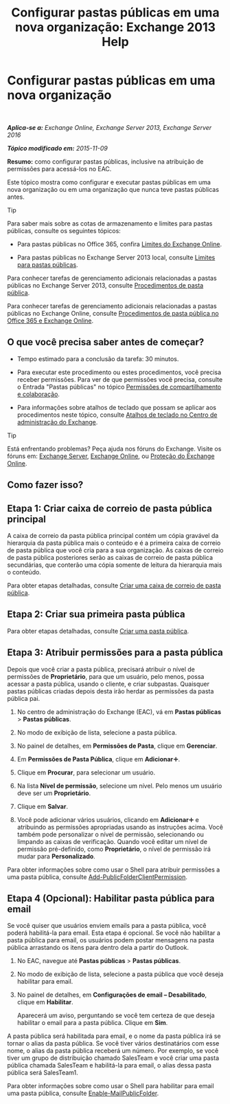 ﻿---
title: 'Configurar pastas públicas em uma nova organização: Exchange 2013 Help'
TOCTitle: Configurar pastas públicas em uma nova organização
ms:assetid: 7b419906-8977-47f0-8687-a87911b5ebec
ms:mtpsurl: https://technet.microsoft.com/pt-br/library/JJ651147(v=EXCHG.150)
ms:contentKeyID: 50485984
ms.date: 05/22/2018
mtps_version: v=EXCHG.150
ms.translationtype: MT
---

# Configurar pastas públicas em uma nova organização

 

_**Aplica-se a:** Exchange Online, Exchange Server 2013, Exchange Server 2016_

_**Tópico modificado em:** 2015-11-09_

**Resumo:**  como configurar pastas públicas, inclusive na atribuição de permissões para acessá-los no EAC.

Este tópico mostra como configurar e executar pastas públicas em uma nova organização ou em uma organização que nunca teve pastas públicas antes.


> [!TIP]
> Para saber mais sobre as cotas de armazenamento e limites para pastas públicas, consulte os seguintes tópicos: 
> <UL>
> <LI>
> <P>Para pastas públicas no Office 365, confira <A href="https://go.microsoft.com/fwlink/?linkid=391188">Limites do Exchange Online</A>.</P>
> <LI>
> <P>Para pastas públicas no Exchange Server 2013 local, consulte <A href="limits-for-public-folders-exchange-2013-help.md">Limites para pastas públicas</A>.</P></LI></UL>



Para conhecer tarefas de gerenciamento adicionais relacionadas a pastas públicas no Exchange Server 2013, consulte [Procedimentos de pasta pública](public-folder-procedures-exchange-2013-help.md).

Para conhecer tarefas de gerenciamento adicionais relacionadas a pastas públicas no Exchange Online, consulte [Procedimentos de pasta pública no Office 365 e Exchange Online](https://technet.microsoft.com/pt-br/library/jj966272\(v=exchg.150\)).

## O que você precisa saber antes de começar?

  - Tempo estimado para a conclusão da tarefa: 30 minutos.

  - Para executar este procedimento ou estes procedimentos, você precisa receber permissões. Para ver de que permissões você precisa, consulte o Entrada "Pastas públicas" no tópico [Permissões de compartilhamento e colaboração](sharing-and-collaboration-permissions-exchange-2013-help.md).

  - Para informações sobre atalhos de teclado que possam se aplicar aos procedimentos neste tópico, consulte [Atalhos de teclado no Centro de administração do Exchange](keyboard-shortcuts-in-the-exchange-admin-center-exchange-online-protection-help.md).


> [!TIP]
> Está enfrentando problemas? Peça ajuda nos fóruns do Exchange. Visite os fóruns em: <A href="https://go.microsoft.com/fwlink/p/?linkid=60612">Exchange Server</A>, <A href="https://go.microsoft.com/fwlink/p/?linkid=267542">Exchange Online</A>, ou <A href="https://go.microsoft.com/fwlink/p/?linkid=285351">Proteção do Exchange Online</A>.



## Como fazer isso?

## Etapa 1: Criar caixa de correio de pasta pública principal

A caixa de correio da pasta pública principal contém um cópia gravável da hierarquia da pasta pública mais o conteúdo e é a primeira caixa de correio de pasta pública que você cria para a sua organização. As caixas de correio de pasta pública posteriores serão as caixas de correio de pasta pública secundárias, que conterão uma cópia somente de leitura da hierarquia mais o conteúdo.

Para obter etapas detalhadas, consulte [Criar uma caixa de correio de pasta pública](create-a-public-folder-mailbox-exchange-2013-help.md).

## Etapa 2: Criar sua primeira pasta pública

Para obter etapas detalhadas, consulte [Criar uma pasta pública](create-a-public-folder-exchange-2013-help.md).

## Etapa 3: Atribuir permissões para a pasta pública

Depois que você criar a pasta pública, precisará atribuir o nível de permissões de **Proprietário**, para que um usuário, pelo menos, possa acessar a pasta pública, usando o cliente, e criar subpastas. Quaisquer pastas públicas criadas depois desta irão herdar as permissões da pasta pública pai.

1.  No centro de administração do Exchange (EAC), vá em **Pastas públicas** \> **Pastas públicas**.

2.  No modo de exibição de lista, selecione a pasta pública.

3.  No painel de detalhes, em **Permissões de Pasta**, clique em **Gerenciar**.

4.  Em **Permissões de Pasta Pública**, clique em **Adicionar**![Ícone Adicionar](images/JJ218640.c1e75329-d6d7-4073-a27d-498590bbb558(EXCHG.150).gif "Ícone Adicionar").

5.  Clique em **Procurar**, para selecionar um usuário.

6.  Na lista **Nível de permissão**, selecione um nível. Pelo menos um usuário deve ser um **Proprietário**.

7.  Clique em **Salvar**.

8.  Você pode adicionar vários usuários, clicando em **Adicionar**![Ícone Adicionar](images/JJ218640.c1e75329-d6d7-4073-a27d-498590bbb558(EXCHG.150).gif "Ícone Adicionar") e atribuindo as permissões apropriadas usando as instruções acima. Você também pode personalizar o nível de permissão, selecionando ou limpando as caixas de verificação. Quando você editar um nível de permissão pré-definido, como **Proprietário**, o nível de permissão irá mudar para **Personalizado**.

Para obter informações sobre como usar o Shell para atribuir permissões a uma pasta pública, consulte [Add-PublicFolderClientPermission](https://technet.microsoft.com/pt-br/library/bb124743\(v=exchg.150\)).

## Etapa 4 (Opcional): Habilitar pasta pública para email

Se você quiser que usuários enviem emails para a pasta pública, você poderá habilitá-la para email. Esta etapa é opcional. Se você não habilitar a pasta pública para email, os usuários podem postar mensagens na pasta pública arrastando os itens para dentro dela a partir do Outlook.

1.  No EAC, navegue até **Pastas públicas** \> **Pastas públicas**.

2.  No modo de exibição de lista, selecione a pasta pública que você deseja habilitar para email.

3.  No painel de detalhes, em **Configurações de email – Desabilitado**, clique em **Habilitar**.
    
    Aparecerá um aviso, perguntando se você tem certeza de que deseja habilitar o email para a pasta pública. Clique em **Sim**.

A pasta pública será habilitada para email, e o nome da pasta pública irá se tornar o alias da pasta pública. Se você tiver vários destinatários com esse nome, o alias da pasta pública receberá um número. Por exemplo, se você tiver um grupo de distribuição chamado SalesTeam e você criar uma pasta pública chamada SalesTeam e habilitá-la para email, o alias dessa pasta pública será SalesTeam1.

Para obter informações sobre como usar o Shell para habilitar para email uma pasta pública, consulte [Enable-MailPublicFolder](https://technet.microsoft.com/pt-br/library/aa998824\(v=exchg.150\)).

